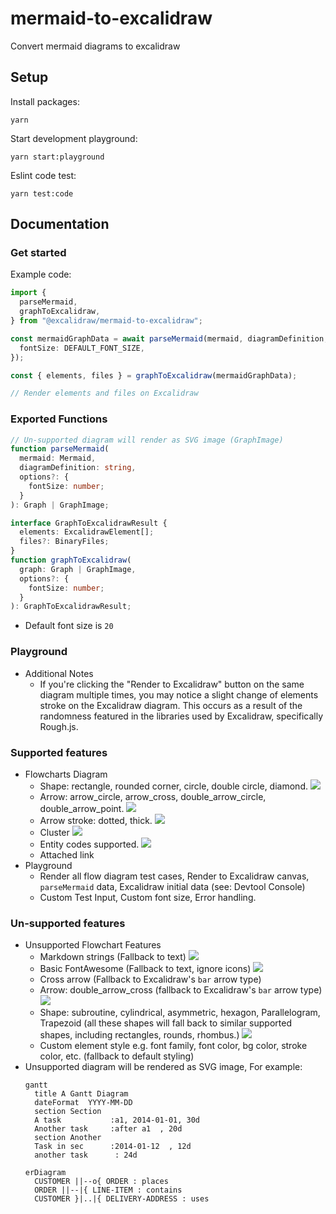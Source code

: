 # mermaid-to-excalidraw

Convert mermaid diagrams to excalidraw

## Setup

Install packages:

```
yarn
```

Start development playground:

```
yarn start:playground
```

Eslint code test:

```
yarn test:code
```

## Documentation

### Get started

Example code:

```ts
import {
  parseMermaid,
  graphToExcalidraw,
} from "@excalidraw/mermaid-to-excalidraw";

const mermaidGraphData = await parseMermaid(mermaid, diagramDefinition, {
  fontSize: DEFAULT_FONT_SIZE,
});

const { elements, files } = graphToExcalidraw(mermaidGraphData);

// Render elements and files on Excalidraw
```

### Exported Functions

```ts
// Un-supported diagram will render as SVG image (GraphImage)
function parseMermaid(
  mermaid: Mermaid,
  diagramDefinition: string,
  options?: {
    fontSize: number;
  }
): Graph | GraphImage;

interface GraphToExcalidrawResult {
  elements: ExcalidrawElement[];
  files?: BinaryFiles;
}
function graphToExcalidraw(
  graph: Graph | GraphImage,
  options?: {
    fontSize: number;
  }
): GraphToExcalidrawResult;
```

- Default font size is `20`

### Playground

- Additional Notes
  - If you're clicking the "Render to Excalidraw" button on the same diagram multiple times, you may notice a slight change of elements stroke on the Excalidraw diagram. This occurs as a result of the randomness featured in the libraries used by Excalidraw, specifically Rough.js.

### Supported features

- Flowcharts Diagram
  - Shape: rectangle, rounded corner, circle, double circle, diamond.
    ![](./images/example-shape.png)
  - Arrow: arrow_circle, arrow_cross, double_arrow_circle, double_arrow_point.
    ![](./images/example-arrow-type.png)
  - Arrow stroke: dotted, thick.
    ![](./images/example-arrow-style.png)
  - Cluster
    ![](./images/example-cluster.png)
  - Entity codes supported.
    ![](./images/example-entity-code.png)
  - Attached link
- Playground
  - Render all flow diagram test cases, Render to Excalidraw canvas, `parseMermaid` data, Excalidraw initial data (see: Devtool Console)
  - Custom Test Input, Custom font size, Error handling.

### Un-supported features

- Unsupported Flowchart Features
  - Markdown strings (Fallback to text)
    ![](./images/unsupported/markdown.png)
  - Basic FontAwesome (Fallback to text, ignore icons)
    ![](./images/unsupported/fontawesome.png)
  - Cross arrow (Fallback to Excalidraw's `bar` arrow type)
  - Arrow: double_arrow_cross (fallback to Excalidraw's `bar` arrow type)
    ![](./images/unsupported/cross-arrow.png)
  - Shape: subroutine, cylindrical, asymmetric, hexagon, Parallelogram, Trapezoid (all these shapes will fall back to similar supported shapes, including rectangles, rounds, rhombus.)
    ![](./images/unsupported/shapes.png)
  - Custom element style e.g. font family, font color, bg color, stroke color, etc. (fallback to default styling)
- Unsupported diagram will be rendered as SVG image, For example:
  ```
  gantt
    title A Gantt Diagram
    dateFormat  YYYY-MM-DD
    section Section
    A task           :a1, 2014-01-01, 30d
    Another task     :after a1  , 20d
    section Another
    Task in sec      :2014-01-12  , 12d
    another task      : 24d
  ```
  ```
  erDiagram
    CUSTOMER ||--o{ ORDER : places
    ORDER ||--|{ LINE-ITEM : contains
    CUSTOMER }|..|{ DELIVERY-ADDRESS : uses
  ```
